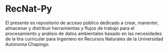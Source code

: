 # RecNat-Py
El presente es repositorio de acceso público dedicado a crear, manenter, almacenar y distribuir herramientas y flujos de trabajo para el procesamiento y  análisis de datos ambientales basado en las necesidades de la tira curricular para Ingeniero en Recursos Naturales de la Universidad Autónoma Chapingo. 
